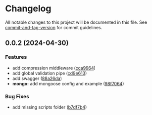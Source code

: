 # Changelog

All notable changes to this project will be documented in this file. See [commit-and-tag-version](https://github.com/absolute-version/commit-and-tag-version) for commit guidelines.

## 0.0.2 (2024-04-30)


### Features

* add compression middleware ([cca9964](http://bitbucket.org/s3pweb/s3pweb-html5-to-pdf-with-Puppeteer/commits/cca9964d5998afe111de34ca48eab8aa59b9f90d))
* add global validation pipe ([cd9e613](http://bitbucket.org/s3pweb/s3pweb-html5-to-pdf-with-Puppeteer/commits/cd9e613103df79e8175a5c3a3bffbb2e4e74e78b))
* add swagger ([88a26da](http://bitbucket.org/s3pweb/s3pweb-html5-to-pdf-with-Puppeteer/commits/88a26da2d293339274722c635586c7320bf2b573))
* **mongo:** add mongoose config and example ([98f7064](http://bitbucket.org/s3pweb/s3pweb-html5-to-pdf-with-Puppeteer/commits/98f70645c86a6ee1876ff6edfff29b87e09e9df5))


### Bug Fixes

* add missing scripts folder ([b7df7b4](http://bitbucket.org/s3pweb/s3pweb-html5-to-pdf-with-Puppeteer/commits/b7df7b418bcb08b88a7f1f6d863b3a50a6ef1649))
